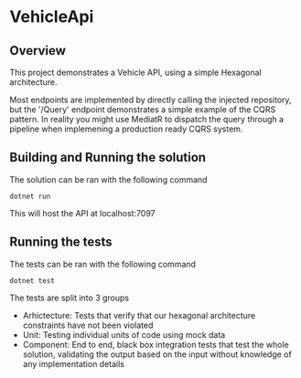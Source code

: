# VehicleApi

## Overview
This project demonstrates a Vehicle API, using a simple Hexagonal architecture.

Most endpoints are implemented by directly calling the injected repository, but the '/Query' endpoint demonstrates a simple example of the CQRS pattern. In reality you might use MediatR to dispatch the query through a pipeline when implemening a production ready CQRS system.

## Building and Running the solution
The solution can be ran with the following command
```
dotnet run
```
This will host the API at localhost:7097

## Running the tests
The tests can be ran with the following command
```
dotnet test
```

The tests are split into 3 groups
- Arhictecture: Tests that verify that our hexagonal architecture constraints have not been violated
- Unit: Testing individual units of code using mock data
- Component: End to end, black box integration tests that test the whole solution, validating the output based on the input without knowledge of any implementation details
